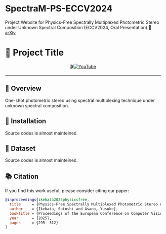 # SpectraM-PS-ECCV2024
Project Website for Physics-Free Spectrally Multiplexed Photometric Stereo under Unknown Spectral Composition (ECCV2024, Oral Presentation)
📄 [arXiv](https://arxiv.org/abs/2410.20716)
# 🚀 Project Title

<div align="center">

🎬[![YouTube](https://img.youtube.com/vi/UnySzHtMw9k/maxresdefault.jpg)](https://www.youtube.com/watch?v=UnySzHtMw9k)


</div>

---

## 📝 Overview

One-shot photometric stereo using spectral multiplexing technique under unknown spectral composition. 

## 🔧 Installation
Source codes is almost mainteined.

## 🔧 Dataset
Source codes is almost mainteined.

## 📚 Citation

If you find this work useful, please consider citing our paper:

```bibtex
@inproceedings{ikehata2025physicsfree,
  title     = {Physics-Free Spectrally Multiplexed Photometric Stereo under Unknown Spectral Composition},
  author    = {Ikehata, Satoshi and Asano, Yusuke},
  booktitle = {Proceedings of the European Conference on Computer Vision (ECCV)},
  year      = {2025},
  pages     = {295--312}
}

